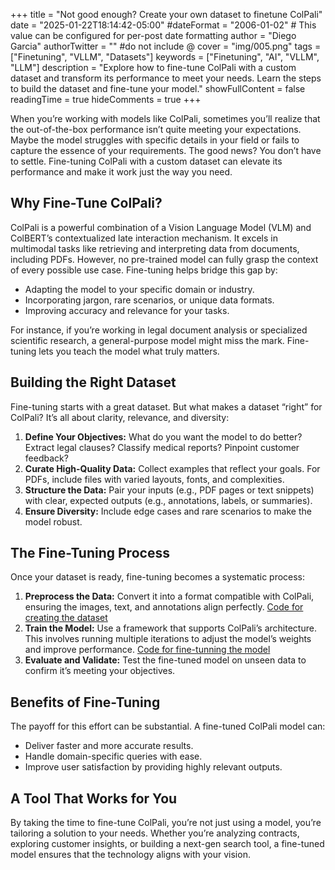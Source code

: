+++
title = "Not good enough? Create your own dataset to finetune ColPali"
date = "2025-01-22T18:14:42-05:00"
#dateFormat = "2006-01-02" # This value can be configured for per-post date formatting
author = "Diego Garcia"
authorTwitter = "" #do not include @
cover = "img/005.png"
tags = ["Finetuning", "VLLM", "Datasets"]
keywords = ["Finetuning", "AI", "VLLM", "LLM"]
description = "Explore how to fine-tune ColPali with a custom dataset and transform its performance to meet your needs. Learn the steps to build the dataset and fine-tune your model."
showFullContent = false
readingTime = true
hideComments = true
+++

When you’re working with models like ColPali, sometimes you’ll realize that the out-of-the-box performance isn’t quite meeting your expectations. Maybe the model struggles with specific details in your field or fails to capture the essence of your requirements. The good news? You don’t have to settle. Fine-tuning ColPali with a custom dataset can elevate its performance and make it work just the way you need.

## Why Fine-Tune ColPali?

ColPali is a powerful combination of a Vision Language Model (VLM) and ColBERT’s contextualized late interaction mechanism. It excels in multimodal tasks like retrieving and interpreting data from documents, including PDFs. However, no pre-trained model can fully grasp the context of every possible use case. Fine-tuning helps bridge this gap by:

- Adapting the model to your specific domain or industry.
- Incorporating jargon, rare scenarios, or unique data formats.
- Improving accuracy and relevance for your tasks.

For instance, if you’re working in legal document analysis or specialized scientific research, a general-purpose model might miss the mark. Fine-tuning lets you teach the model what truly matters.

## Building the Right Dataset

Fine-tuning starts with a great dataset. But what makes a dataset “right” for ColPali? It’s all about clarity, relevance, and diversity:

1. **Define Your Objectives:** What do you want the model to do better? Extract legal clauses? Classify medical reports? Pinpoint customer feedback?
2. **Curate High-Quality Data:** Collect examples that reflect your goals. For PDFs, include files with varied layouts, fonts, and complexities.
3. **Structure the Data:** Pair your inputs (e.g., PDF pages or text snippets) with clear, expected outputs (e.g., annotations, labels, or summaries).
4. **Ensure Diversity:** Include edge cases and rare scenarios to make the model robust.

## The Fine-Tuning Process

Once your dataset is ready, fine-tuning becomes a systematic process:

1. **Preprocess the Data:** Convert it into a format compatible with ColPali, ensuring the images, text, and annotations align perfectly. [Code for creating the dataset](https://github.com/dgarciarieckhof/Data-Odyssey/blob/main/VLMs/tunnel_vision/notebook/ColPali%20FineTuning%20Dataset.ipynb)
2. **Train the Model:** Use a framework that supports ColPali’s architecture. This involves running multiple iterations to adjust the model’s weights and improve performance. [Code for fine-tunning the model](https://github.com/dgarciarieckhof/Data-Odyssey/blob/main/VLMs/tunnel_vision/notebook/ColPali%20FineTuning%20Training.ipynb)
3. **Evaluate and Validate:** Test the fine-tuned model on unseen data to confirm it’s meeting your objectives.

## Benefits of Fine-Tuning

The payoff for this effort can be substantial. A fine-tuned ColPali model can:

- Deliver faster and more accurate results.
- Handle domain-specific queries with ease.
- Improve user satisfaction by providing highly relevant outputs.

## A Tool That Works for You

By taking the time to fine-tune ColPali, you’re not just using a model, you’re tailoring a solution to your needs. Whether you’re analyzing contracts, exploring customer insights, or building a next-gen search tool, a fine-tuned model ensures that the technology aligns with your vision.